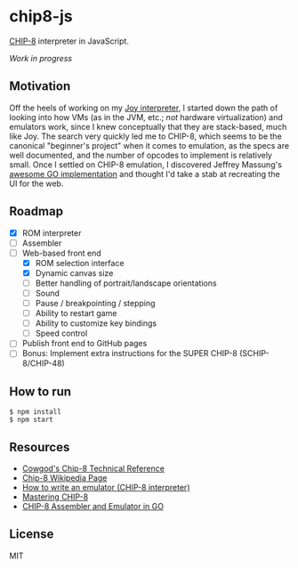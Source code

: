 # chip8-js

[CHIP-8][] interpreter in JavaScript.

*Work in progress*

## Motivation

Off the heels of working on my [Joy interpreter](https://github.com/jimf/joy-js),
I started down the path of looking into how VMs (as in the JVM, etc.; *not*
hardware virtualization) and emulators work, since I knew conceptually that
they are stack-based, much like Joy. The search very quickly led me to CHIP-8,
which seems to be the canonical "beginner's project" when it comes to
emulation, as the specs are well documented, and the number of opcodes to
implement is relatively small. Once I settled on CHIP-8 emulation, I discovered
Jeffrey Massung's [awesome GO implementation](https://massung.github.io/CHIP-8/)
and thought I'd take a stab at recreating the UI for the web.

## Roadmap

- [x] ROM interpreter
- [ ] Assembler
- [ ] Web-based front end
  - [x] ROM selection interface
  - [x] Dynamic canvas size
  - [ ] Better handling of portrait/landscape orientations
  - [ ] Sound
  - [ ] Pause / breakpointing / stepping
  - [ ] Ability to restart game
  - [ ] Ability to customize key bindings
  - [ ] Speed control
- [ ] Publish front end to GitHub pages
- [ ] Bonus: Implement extra instructions for the SUPER CHIP-8 (SCHIP-8/CHIP-48)

## How to run

    $ npm install
    $ npm start

## Resources

- [Cowgod's Chip-8 Technical Reference](http://devernay.free.fr/hacks/chip8/C8TECH10.HTM)
- [Chip-8 Wikipedia Page](https://en.wikipedia.org/wiki/CHIP-8)
- [How to write an emulator (CHIP-8 interpreter)](http://www.multigesture.net/articles/how-to-write-an-emulator-chip-8-interpreter/)
- [Mastering CHIP-8](http://mattmik.com/files/chip8/mastering/chip8.html)
- [CHIP-8 Assembler and Emulator in GO](https://massung.github.io/CHIP-8/)

## License

MIT

[Chip-8]: https://en.wikipedia.org/wiki/CHIP-8
